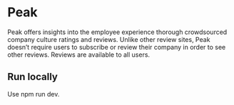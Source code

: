 # Peak

Peak offers insights into the employee experience thorough crowdsourced company culture ratings and reviews. Unlike other review sites, Peak doesn’t require users to subscribe or review their company in order to see other reviews. Reviews are available to all users. 

## Run locally

Use npm run dev.

